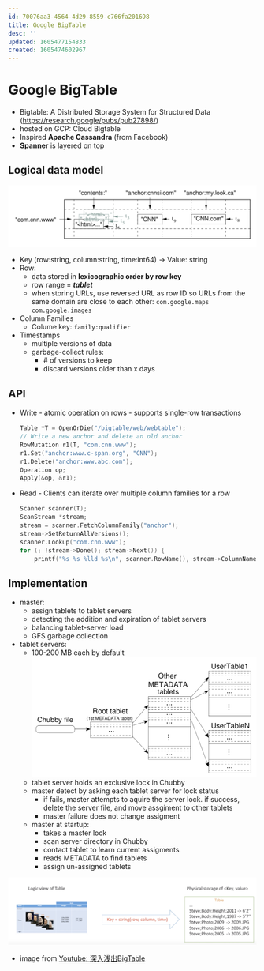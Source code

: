 ```yaml
---
id: 70076aa3-4564-4d29-8559-c766fa201698
title: Google BigTable
desc: ''
updated: 1605477154833
created: 1605474602967
---
```


# Google BigTable
- Bigtable: A Distributed Storage System for Structured Data (https://research.google/pubs/pub27898/)
- hosted on GCP: Cloud Bigtable
- Inspired **Apache Cassandra** (from Facebook)
- **Spanner** is layered on top 

## Logical data model

![](/assets/images/2020-11-15-16-23-55.png)

- Key (row:string, column:string, time:int64) → Value: string
- Row: 
    - data stored in **lexicographic order by row key**
    - row range = **_tablet_**
    - when storing URLs, use reversed URL as row ID so URLs from the same domain are close to each other: `com.google.maps`  `com.google.images`
- Column Families
    -  Colume key: `family:qualifier`
- Timestamps
    - multiple versions of data 
    - garbage-collect rules:
        - \# of versions to keep
        - discard versions older than x days
    
## API 

- Write - atomic operation on rows - supports single-row transactions 
    ```C++
    Table *T = OpenOrDie("/bigtable/web/webtable");
    // Write a new anchor and delete an old anchor
    RowMutation r1(T, "com.cnn.www"); 
    r1.Set("anchor:www.c-span.org", "CNN"); 
    r1.Delete("anchor:www.abc.com");
    Operation op;
    Apply(&op, &r1);
    ```
- Read - Clients can iterate over multiple column families for a row 
    ```C++
    Scanner scanner(T);
    ScanStream *stream;
    stream = scanner.FetchColumnFamily("anchor"); 
    stream->SetReturnAllVersions(); 
    scanner.Lookup("com.cnn.www");
    for (; !stream->Done(); stream->Next()) {
        printf("%s %s %lld %s\n", scanner.RowName(), stream->ColumnName(),stream->MicroTimestamp(), stream->Value());

    ```

## Implementation

- master:
    - assign tablets to tablet servers
    - detecting the addition and expiration of tablet servers
    - balancing tablet-server load
    - GFS garbage collection
- tablet servers:
    - 100-200 MB each by default
        ![](/assets/images/2020-11-15-16-39-50.png)
    - tablet server holds an exclusive lock in Chubby 
    - master detect by asking each tablet server for lock status 
        - if fails, master attempts to aquire the server lock. if success, delete the server file, and move assgiment to other tablets 
        - master failure does not change assigment 
    - master at startup:
        - takes a master lock 
        - scan server directory in Chubby
        - contact tablet to learn current assigments 
        - reads METADATA to find tablets 
        - assign un-assigned tablets 
        


![](/assets/images/2020-11-15-16-10-05.png) 
- image from [Youtube: 深入浅出BigTable
](https://www.youtube.com/watch?v=r1bh90_8dsg)